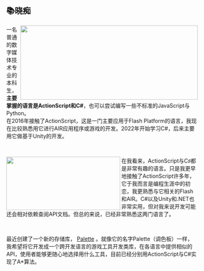 ## :books:晓痴
<div>
  <p>
    <img src="https://github-readme-stats.vercel.app/api?username=xiaoChi888&theme=material-palenight&show_icons=true&locale=cn" align="right" width="467" height="195"/>
    一名普通的数字媒体技术专业的本科生，<b>主要掌握的语言是ActionScript和C#</b>，也可以尝试编写一些不标准的JavaScript与Python。<br>
    在2016年接触了ActionScript，这是一门主要应用于Flash Platform的语言，我现在比较熟悉用它进行AIR应用程序或游戏的开发。2022年开始学习C#，后来主要用它做基于Unity的开发。<br>
  </p>
</div>
<br>
<div>
  <p>
    <img src="https://github-readme-stats.vercel.app/api/top-langs?username=xiaoChi888&theme=material-palenight&layout=compact&locale=cn" align="left" width="300" height="140"/>
    在我看来，ActionScript与C♯都是非常有趣的语言。只是我更早地接触了ActionScript许多年，它于我而言是编程生涯中的初恋，我更熟悉与它相关的Flash和AIR。C#以及Unity和.NET也非常实用，但对我来说开发可能还会相对依赖查阅API文档。但总的来说，已经非常熟悉这两门语言了。<br>
  </p>
</div>
<br>

最近创建了一个新的存储库， [Palette](https://github.com/xiaoChi888/Palette "Palette") 。就像它的名字Palette（调色板）一样，我希望将它开发成一个跨开发语言的游戏工具开发类库，在各语言中提供相似的API，使用者能够更随心地选择用什么工具，目前已经分别用ActionScript与C#实现了A*算法。

<!--Thanks to github.com/anuraghazra/github-readme-stats-->
